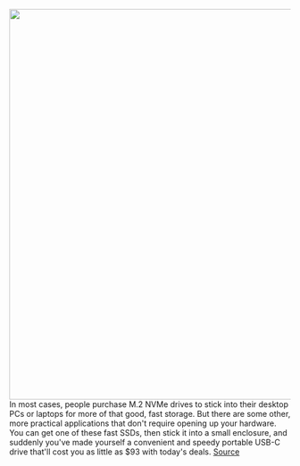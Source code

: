 <img src='https://cdn.vox-cdn.com/thumbor/9kVPt73ajCYI6kxHlpLnCpygsHs=/0x0:2040x1360/1200x800/filters:focal(959x579:1285x905)/cdn.vox-cdn.com/uploads/chorus_image/image/70387893/akrales_190430_3393_0021.0.jpg' width='700px' /><br/>
In most cases, people purchase M.2 NVMe drives to stick into their desktop PCs or laptops for more of that good, fast storage. But there are some other, more practical applications that don't require opening up your hardware. You can get one of these fast SSDs, then stick it into a small enclosure, and suddenly you've made yourself a convenient and speedy portable USB-C drive that'll cost you as little as $93 with today's deals.
<a href='https://www.theverge.com/good-deals/2022/1/14/22883518/portable-usb-c-ssd-enclosure-apple-airpods-third-latest-gen-tv-backlighting-deal-sale'> Source <a/>